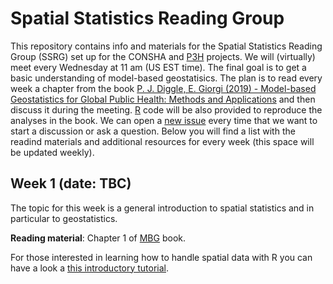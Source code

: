 # Spatial Statistics Reading Group
This repository contains info and materials for the Spatial Statistics Reading Group (SSRG) set up for the CONSHA and [P3H](https://impact.psu.edu/story/forecasting-infectious-diseases#start) projects. We will (virtually) meet every Wednesday at 11 am (US EST time). The final goal is to get a basic understanding of model-based geostatisics. The plan is to read every week a chapter from the book [P. J. Diggle, E. Giorgi (2019) - Model-based Geostatistics for Global Public Health: Methods and Applications](https://www.crcpress.com/Model-based-Geostatistics-for-Global-Public-Health-Methods-and-Applications/Diggle-Giorgi/p/book/9781138732353) and then discuss it during the meeting. [R](https://www.r-project.org/) code will be also provided to reproduce the analyses in the book. We can open a [new issue](https://github.com/claudiofronterre/spatstatReading/issues) every time that we want to start a discussion or ask a question. Below you will find a list with the readind materials and additional resources for every week (this space will be updated weekly). 

## Week 1 (date: TBC)

The topic for this week is a general introduction to spatial statistics and in particular to geostatistics. 

**Reading material**: Chapter 1 of [MBG](https://www.crcpress.com/Model-based-Geostatistics-for-Global-Public-Health-Methods-and-Applications/Diggle-Giorgi/p/book/9781138732353) book.

For those interested in learning how to handle spatial data with R you can have a look a [this introductory tutorial](https://github.com/claudiofronterre/spatstatReading/blob/master/resources/week1/spatial_handouts.pdf).
